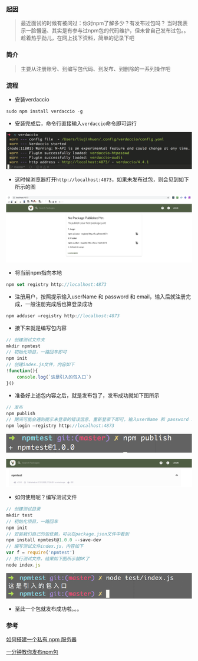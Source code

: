 ### 起因

> 最近面试的时候有被问过：你对npm了解多少？有发布过包吗？ 当时我表示一脸懵逼、其实是有参与过npm包的代码维护，但未曾自己发布过包。。趁着热乎劲儿，在网上找下资料，简单的记录下吧

### 简介

> 主要从注册账号、到编写包代码、到发布、到删除的一系列操作吧

### 流程

+ 安装verdaccio

```javascript
sudo npm install verdaccio -g
```

+ 安装完成后，命令行直接输入`verdaccio`命令即可运行

![执行verdaccio](https://raw.githubusercontent.com/liujinhuan/LearnNotes/master/imgs/npm/执行verdaccio.png)

+ 这时候浏览器打开`http://localhost:4873`，如果未发布过包，则会见到如下所示的图

![未发布包的服务](https://raw.githubusercontent.com/liujinhuan/LearnNotes/master/imgs/npm/未发布包的服务.png)

+ 将当前npm指向本地

```javascript
npm set registry http://localhost:4873
```

+ 注册用户，按照提示输入userName 和 password 和 email，输入后就注册完成，一般注册完成后也算登录成功

```javascript
npm adduser –registry http://localhost:4873
```

+ 接下来就是编写包内容

```javascript
// 创建测试文件夹
mkdir npmtest
// 初始化项目，一路回车即可
npm init 
// 创建index.js文件，内容如下
!function(){
    console.log(`这是引入的包入口`)
}()
```
+ 准备好上述包内容之后，就是发布包了，发布成功就如下图所示

```javascript
// 发布
npm publish
// 期间可能会遇到提示未登录的错误信息，重新登录下即可，输入userName 和 password 和 email
npm login –registry http://localhost:4873
```
![发布成功](https://raw.githubusercontent.com/liujinhuan/LearnNotes/master/imgs/npm/发布成功.png)

![发布成功后服务器中显示的包](https://raw.githubusercontent.com/liujinhuan/LearnNotes/master/imgs/npm/发布成功后服务器中显示的包.png)

+ 如何使用呢？编写测试文件

```javascript
// 创建测试目录
mkdir test
// 初始化项目，一路回车
npm init
// 安装我们自己的包依赖，可以在package.json文件中看到
npm install npmtest@1.0.0 --save-dev
// 编写测试文件index.js，内容如下
var f = require('npmtest')
// 执行测试文件，结果如下图所示就OK了
node index.js
```

![测试成功](https://raw.githubusercontent.com/liujinhuan/LearnNotes/master/imgs/npm/测试成功.png)

+ 至此一个包就发布成功啦。。。

### 参考

[如何搭建一个私有 npm 服务器](http://auan.cn/internet/2010.html)

[一分钟教你发布npm包](https://www.jianshu.com/p/7bba18925fbf)



